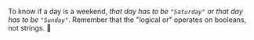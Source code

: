 To know if a day is a weekend, _that day has to be `"Saturday"` or that day has to be `"Sunday"`_. Remember that the "logical or" operates on booleans, not strings. :eyes: